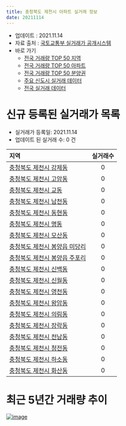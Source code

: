```yaml
---
title: 충청북도 제천시 아파트 실거래 정보
date: 20211114
---
```


* 업데이트 : 2021.11.14
* 자료 출처 : [국토교통부 실거래가 공개시스템](http://rt.molit.go.kr)
* 바로 가기
    * [전국 거래량 TOP 50 지역](https://apt-info.github.io/apt-trade-info/tr)
    * [전국 거래량 TOP 50 아파트](https://apt-info.github.io/apt-trade-info/ta)
    * [전국 거래량 TOP 50 분양권](https://apt-info.github.io/apt-trade-info/tb)
    * [주요 신도시 실거래 데이터](https://apt-info.github.io/apt-trade-info/newtown)
    * [전국 실거래 데이터](https://apt-info.github.io/apt-trade-info/all)



<script async src="https://pagead2.googlesyndication.com/pagead/js/adsbygoogle.js"></script>
<!-- 기본광고 -->
<ins class="adsbygoogle"
     style="display:block"
     data-ad-client="ca-pub-1142216861245946"
     data-ad-slot="4805727019"
     data-ad-format="auto"
     data-full-width-responsive="true"></ins>
<script>
     (adsbygoogle = window.adsbygoogle || []).push({});
</script>


# 신규 등록된 실거래가 목록

* 실거래가 등록일: 2021.11.14
* 업데이트 된 실거래 수: 0 건


|지역|실거래수|
|:---|:---:|
|[충청북도 제천시 강제동](https://apt-info.github.io/apt-trade-info/r3345)|0|
|[충청북도 제천시 고암동](https://apt-info.github.io/apt-trade-info/r1570)|0|
|[충청북도 제천시 교동](https://apt-info.github.io/apt-trade-info/r1566)|0|
|[충청북도 제천시 남천동](https://apt-info.github.io/apt-trade-info/r1577)|0|
|[충청북도 제천시 동현동](https://apt-info.github.io/apt-trade-info/r1576)|0|
|[충청북도 제천시 명동](https://apt-info.github.io/apt-trade-info/r1578)|0|
|[충청북도 제천시 모산동](https://apt-info.github.io/apt-trade-info/r1579)|0|
|[충청북도 제천시 봉양읍 미당리](https://apt-info.github.io/apt-trade-info/r1575)|0|
|[충청북도 제천시 봉양읍 주포리](https://apt-info.github.io/apt-trade-info/r1574)|0|
|[충청북도 제천시 신백동](https://apt-info.github.io/apt-trade-info/r1572)|0|
|[충청북도 제천시 신월동](https://apt-info.github.io/apt-trade-info/r3439)|0|
|[충청북도 제천시 영천동](https://apt-info.github.io/apt-trade-info/r3344)|0|
|[충청북도 제천시 왕암동](https://apt-info.github.io/apt-trade-info/r2910)|0|
|[충청북도 제천시 의림동](https://apt-info.github.io/apt-trade-info/r1580)|0|
|[충청북도 제천시 장락동](https://apt-info.github.io/apt-trade-info/r1571)|0|
|[충청북도 제천시 천남동](https://apt-info.github.io/apt-trade-info/r1573)|0|
|[충청북도 제천시 청전동](https://apt-info.github.io/apt-trade-info/r1569)|0|
|[충청북도 제천시 하소동](https://apt-info.github.io/apt-trade-info/r1568)|0|
|[충청북도 제천시 화산동](https://apt-info.github.io/apt-trade-info/r1567)|0|



<script async src="https://pagead2.googlesyndication.com/pagead/js/adsbygoogle.js"></script>
<!-- 기본광고 -->
<ins class="adsbygoogle"
     style="display:block"
     data-ad-client="ca-pub-1142216861245946"
     data-ad-slot="4805727019"
     data-ad-format="auto"
     data-full-width-responsive="true"></ins>
<script>
     (adsbygoogle = window.adsbygoogle || []).push({});
</script>


# 최근 5년간 거래량 추이


<div style="width:100%;">
    <canvas id="deal_progress" height="200"></canvas>
</div>

<script>
new Chart(document.getElementById("deal_progress"), {
    type: 'line',
    data: {
        labels: ['16.01','16.02','16.03','16.04','16.05','16.06','16.07','16.08','16.09','16.10','16.11','16.12','17.01','17.02','17.03','17.04','17.05','17.06','17.07','17.08','17.09','17.10','17.11','17.12','18.01','18.02','18.03','18.04','18.05','18.06','18.07','18.08','18.09','18.10','18.11','18.12','19.01','19.02','19.03','19.04','19.05','19.06','19.07','19.08','19.09','19.10','19.11','19.12','20.01','20.02','20.03','20.04','20.05','20.06','20.07','20.08','20.09','20.10','20.11','20.12','21.01','21.02','21.03','21.04','21.05','21.06','21.07','21.08','21.09','21.10','21.11'],
        datasets: [{
            label: '매매/분양권',
            data: [116,138,133,117,131,141,149,151,125,136,122,71,74,125,142,123,144,160,151,184,151,113,103,97,131,102,145,148,95,133,102,97,103,101,83,69,81,94,120,106,107,79,115,142,134,143,129,140,143,292,181,136,168,186,186,160,208,172,154,146,368,225,301,279,254,206,226,176,184,176,24],
            borderColor: "rgba(66, 133, 243, 1)",
            backgroundColor: "rgba(66, 133, 243, 0.05)",
            borderWidth: 1,
            pointRadius: 0,
            fill: false,
            lineTension: 0
        },{
            label: '전/월세',
            data: [78,124,87,86,121,72,83,87,65,91,74,62,97,111,83,76,92,91,114,123,115,115,108,150,144,106,101,99,127,103,105,119,80,115,138,147,135,142,84,100,101,79,84,107,98,93,107,127,141,134,86,93,90,101,71,76,74,62,70,68,133,111,69,84,66,77,68,100,64,61,16],
            borderColor: "rgba(255, 90, 0, 1)",
            backgroundColor: "rgba(255, 90, 0, 0.05)",
            borderWidth: 1,
            pointRadius: 0,
            fill: false,
            lineTension: 0
        },{
            label: '합계',
            data: [194,262,220,203,252,213,232,238,190,227,196,133,171,236,225,199,236,251,265,307,266,228,211,247,275,208,246,247,222,236,207,216,183,216,221,216,216,236,204,206,208,158,199,249,232,236,236,267,284,426,267,229,258,287,257,236,282,234,224,214,501,336,370,363,320,283,294,276,248,237,40],
            borderColor: "rgba(0, 0, 0, 1)",
            backgroundColor: "rgba(0, 0, 0, 0.03)",
            borderWidth: 0.1,
            pointRadius: 0,
            fill: true,
            lineTension: 0
        }
        ]
    },
    options: {
        responsive: true,
        title: {
            display: false
        },
        tooltips: {
            mode: 'index',
            intersect: false
        },
        hover: {
            mode: 'nearest',
            intersect: true
        },
        scales: {
            xAxes: [{
                display: true,
                scaleLabel: {
                    display: true,
                    labelString: '년/월'
                }
            }],
            yAxes: [{
                display: true,
                ticks: {
                    suggestedMin: 0,
                },
                scaleLabel: {
                    display: true,
                    labelString: '실거래 수'
                }
            }]
        }
    }
});

</script>


[![image](https://apt-info.github.io/images/2020-01-03-apt-trade-info/1024x500.png)](https://play.google.com/store/apps/details?id=com.aptinfo.apttradeinfo)


